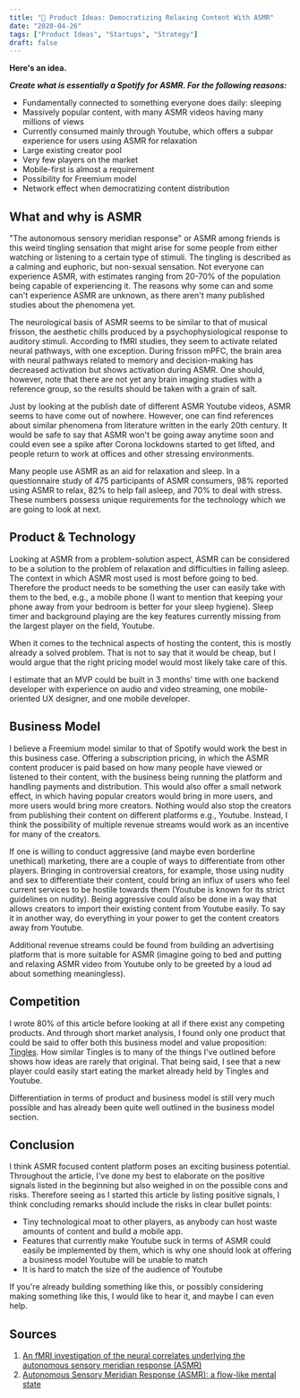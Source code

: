 ```yaml
---
title: "🚀 Product Ideas: Democratizing Relaxing Content With ASMR"
date: "2020-04-26"
tags: ["Product Ideas", "Startups", "Strategy"]
draft: false
---
```


**Here's an idea.**

_**Create what is essentially a Spotify for ASMR. For the following reasons:**_

- Fundamentally connected to something everyone does daily: sleeping
- Massively popular content, with many ASMR videos having many millions of views
- Currently consumed mainly through Youtube, which offers a subpar experience for users using ASMR for relaxation
- Large existing creator pool
- Very few players on the market
- Mobile-first is almost a requirement
- Possibility for Freemium model
- Network effect when democratizing content distribution

## What and why is ASMR

"The autonomous sensory meridian response" or ASMR among friends is this weird tingling sensation that might arise for some people from either watching or listening to a certain type of stimuli. The tingling is described as a calming and euphoric, but non-sexual sensation. Not everyone can experience ASMR, with estimates ranging from 20-70% of the population being capable of experiencing it. The reasons why some can and some can't experience ASMR are unknown, as there aren't many published studies about the phenomena yet.

The neurological basis of ASMR seems to be similar to that of musical frisson, the aesthetic chills produced by a psychophysiological response to auditory stimuli. According to fMRI studies, they seem to activate related neural pathways, with one exception. During frisson mPFC, the brain area with neural pathways related to memory and decision-making has decreased activation but shows activation during ASMR. One should, however, note that there are not yet any brain imaging studies with a reference group, so the results should be taken with a grain of salt.

Just by looking at the publish date of different ASMR Youtube videos, ASMR seems to have come out of nowhere. However, one can find references about similar phenomena from literature written in the early 20th century. It would be safe to say that ASMR won't be going away anytime soon and could even see a spike after Corona lockdowns started to get lifted, and people return to work at offices and other stressing environments.

Many people use ASMR as an aid for relaxation and sleep. In a questionnaire study of 475 participants of ASMR consumers, 98% reported using ASMR to relax, 82% to help fall asleep, and 70% to deal with stress. These numbers possess unique requirements for the technology which we are going to look at next.

## Product & Technology

Looking at ASMR from a problem-solution aspect, ASMR can be considered to be a solution to the problem of relaxation and difficulties in falling asleep. The context in which ASMR most used is most before going to bed. Therefore the product needs to be something the user can easily take with them to the bed, e.g., a mobile phone (I want to mention that keeping your phone away from your bedroom is better for your sleep hygiene). Sleep timer and background playing are the key features currently missing from the largest player on the field, Youtube.

When it comes to the technical aspects of hosting the content, this is mostly already a solved problem. That is not to say that it would be cheap, but I would argue that the right pricing model would most likely take care of this.

I estimate that an MVP could be built in 3 months' time with one backend developer with experience on audio and video streaming, one mobile-oriented UX designer, and one mobile developer.

## Business Model

I believe a Freemium model similar to that of Spotify would work the best in this business case. Offering a subscription pricing, in which the ASMR content producer is paid based on how many people have viewed or listened to their content, with the business being running the platform and handling payments and distribution. This would also offer a small network effect, in which having popular creators would bring in more users, and more users would bring more creators. Nothing would also stop the creators from publishing their content on different platforms e.g., Youtube. Instead, I think the possibility of multiple revenue streams would work as an incentive for many of the creators.

If one is willing to conduct aggressive (and maybe even borderline unethical) marketing, there are a couple of ways to differentiate from other players. Bringing in controversial creators, for example, those using nudity and sex to differentiate their content, could bring an influx of users who feel current services to be hostile towards them (Youtube is known for its strict guidelines on nudity). Being aggressive could also be done in a way that allows creators to import their existing content from Youtube easily. To say it in another way, do everything in your power to get the content creators away from Youtube.

Additional revenue streams could be found from building an advertising platform that is more suitable for ASMR (imagine going to bed and putting and relaxing ASMR video from Youtube only to be greeted by a loud ad about something meaningless).

## Competition

I wrote 80% of this article before looking at all if there exist any competing products. And through short market analysis, I found only one product that could be said to offer both this business model and value proposition: [Tingles](https://gettingles.com/). How similar Tingles is to many of the things I've outlined before shows how ideas are rarely that original. That being said, I see that a new player could easily start eating the market already held by Tingles and Youtube.

Differentiation in terms of product and business model is still very much possible and has already been quite well outlined in the business model section.

## Conclusion

I think ASMR focused content platform poses an exciting business potential. Throughout the article, I've done my best to elaborate on the positive signals listed in the beginning but also weighed in on the possible cons and risks. Therefore seeing as I started this article by listing positive signals, I think concluding remarks should include the risks in clear bullet points:

- Tiny technological moat to other players, as anybody can host waste amounts of content and build a mobile app.
- Features that currently make Youtube suck in terms of ASMR could easily be implemented by them, which is why one should look at offering a business model Youtube will be unable to match
- It is hard to match the size of the audience of Youtube

If you're already building something like this, or possibly considering making something like this, I would like to hear it, and maybe I can even help.

## Sources

1. [An fMRI investigation of the neural correlates underlying the autonomous sensory meridian response (ASMR)](https://www.ncbi.nlm.nih.gov/pmc/articles/PMC6209833/)
2. [Autonomous Sensory Meridian Response (ASMR): a flow-like mental state](https://peerj.com/articles/851/)
